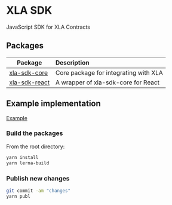 # XLA SDK

JavaScript SDK for XLA Contracts

## Packages

| Package                                  | Description                           |
| ---------------------------------------- | :------------------------------------ |
| [xla-sdk-core](/packages/xla-sdk-core)   | Core package for integrating with XLA |
| [xla-sdk-react](/packages/xla-sdk-react) | A wrapper of xla-sdk-core for React   |

## Example implementation

[Example](/packages/xla-sdk-react/src/implementation.example.tsx)

### Build the packages

From the root directory:

```bash
yarn install
yarn lerna-build
```

### Publish new changes

```bash
git commit -am "changes"
yarn publ
```
